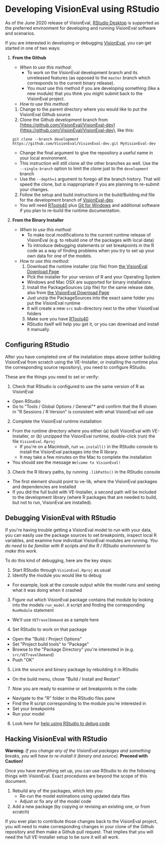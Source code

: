 # Developing VisionEval using RStudio

As of the June 2020 release of VisionEval, [RStudio Desktop](https://rstudio.com/products/rstudio/download/#download) is supported as the preferred environment for developing and running VisionEval software and scenarios.

If you are interested in developing or debugging [VisionEval](https://visioneval.org "VisionEval"), you can get started in one of two ways:

1. **From the Github**
    * _When to use this method:_
      * To work on the VisionEval development branch and its unreleased features (as opposed to the `master` branch which corresponds to the current binary release).
      * You _must_ use this method if you are developing something (like a new module) that you think you might submit back to the VisionEval project.
    * _How to use this method:_
    1. Change to the parent directory where you would like to put the VisionEval Github source
    1. Clone the Github development branch from [https://github.com/VisionEval/VisionEval-dev](https://github.com/VisionEval/VisionEval-dev), like this:
      ```
      git clone --branch development https://github.com/VisionEval/VisionEval-dev.git MyVisionEval-dev
      ```
      * Change the final argument to give the repository a useful name in your local environment.
      * This instruction will still clone all the other branches as well.  Use the `--single-branch` option to limit the clone just to the `development` branch
      * Use the `--depth=1` argument to forego all the branch history. That will speed the clone, but is inappropriate if you are planning to re-submit your changes.
    2. Follow the setup and build instructions in the build/Building.md file for the development branch of [VisionEval-dev](https://github.com/VisionEval/VisionEval-dev).
      * You will need [RTools40][getRTools40] plus [Git for Windows](<https://gitforwindows.org/>) and additional software if you plan to re-build the runtime documentation. 
    
2. **From the Binary Installer**
    * _When to use this method:_
      * To make local modifications to the current runtime release of VisionEval (e.g. to rebuild one of the packages with local data)
      * To introduce debugging statements or set breakpoints in the R code as a way of finding problems when you try to set up your own data for one of the models.
    * _How to use this method:_
      1. Download the runtime installer (zip file) from [the VisionEval Download Page](https://visioneval.org/category/download.html "VisionEval Download")
        * Pick the installer for your version of R and your Operating System
        * Windows and Mac OSX are supported for binary installations
      2. Install the PackageSources (zip file) for the same release date, also from [the VisionEval Download Page](https://visioneval.org/category/download.html "VisionEval Download")
        * Just unzip the PackageSources into the exact same folder you put the VisionEval runtime
        * It will create a new `src` sub-directory next to the other VisionEval folders
      3. Make sure you have [RTools40][getRTools40]
        * RStudio itself will help you get it, or you can download and install it manually.
      
[getRTools40]: https://cran.rstudio.com/bin/windows/Rtools/

## Configuring RStudio

After you have completed one of the installation steps above (either building VisionEval from scratch using the VE-Installer, or installing the runtime plus the corresponding source repository), you need to configure RStudio.

These are the things you need to set or verify:

1. Check that RStudio is configured to use the same version of R as VisionEval
  * Open RStudio
  * Go to "Tools / Global Options / General"*  and confirm that the R shown in "R Sessions / R Version" is consistent with what VisionEval will use
2. Complete the VisionEval runtime installation
  * From the runtime directory where you either (a) built VisionEval with VE-Installer, or (b) unzipped the VisionEval runtime, double-click (run) the file `VisionEval.Rproj`
    * If you're on a Macintosh, run `ve.install()` in the RStudio console to install the VisionEval packages into the R library.
    * It may take a few minutes on the Mac to complete the installation
  * You should see the message `Welcome to VisionEval!`
3. Check the R library paths, by running `.libPaths()` in the RStudio console
  * The first element should point to ve-lib, where the VisionEval packages and dependencies are installed 
  * If you did the full build with VE-Installer, a second path will be included to the development library (where R packages that are needed to build, but not to run, VisionEval are installed).
  
## Debugging VisionEval with RStudio

If you're having trouble getting a VisionEval model to run with your data, you can easily use the package sources to set breakpoints, inspect local R variables, and examine how individual VisionEval modules are running. _You do need to be familiar with R scripts  and the R / RStudio environment to make this work._

To do this kind of debugging, here are the key steps:

1. Start RStudio through `VisionEval.Rproj` as usual
2. Identify the module you would like to debug
  * For example, look at the console output while the model runs and seeing what it was doing when it crashed
3. Figure out which VisionEval package contains that module by looking into the models `run_model.R` script and finding the corresponding `RunModule` statement
  * We'll use `VETravelDemand` as a sample here
4. Set RStudio to work on that package
  * Open the "Build / Project Options"
  * Set "Project build tools" to "Package"
  * Browse to the "Package Directory" you're interested in (e.g. `src/VETravelDemand`)
  * Push "OK"
5. Link the source and binary package by rebuilding it in RStudio
  * On the build menu, chose "Build / Install and Restart"
7. Now you are ready to examine or set breakpoints in the code:
  * Navigate to the "R" folder in the RStudio files pane
  * Find the R script corresponding to the module you're interested in
  * Set your breakpoints
  * Run your model
8. Look here for [help using RStudio to debug code](<https://support.rstudio.com/hc/en-us/articles/205612627-Debugging-with-RStudio>)

## Hacking VisionEval with RStudio
  
__Warning:__ _If you change any of the VisionEval packages and something breaks, you will have to re-install it (binary and source)._ __Proceed with Caution!__

Once you have everything set up, you can use RStudio to do the following things with VisionEval. Exact procedures are beyond the scope of this document.

1. Rebuild any of the packages, which lets you:
   * Re-run the model estimations using updated data files
   * Adjust or fix any of the model code
2. Add a new package (by copying or revising an existing one, or from scratch)

If you ever plan to contribute those changes back to the VisionEval project, you will need to make corresponding changes in your clone of the Github repository and then make a Github pull request. That implies that you will need the full VE-Installer setup to be sure it will all work.     
